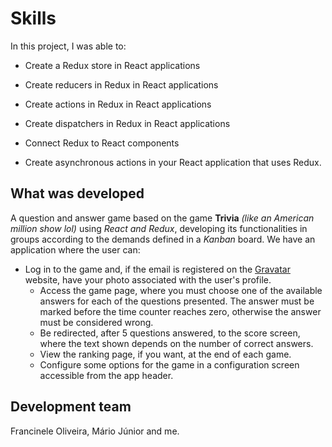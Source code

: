 # Skills

In this project, I was able to:

   - Create a Redux store in React applications

   - Create reducers in Redux in React applications

   - Create actions in Redux in React applications

   - Create dispatchers in Redux in React applications

   - Connect Redux to React components

   - Create asynchronous actions in your React application that uses Redux.

## What was developed

A question and answer game based on the game **Trivia** _(like an American million show lol)_ using _React and Redux_, developing its functionalities in groups according to the demands defined in a _Kanban_ board. We have an application where the user can:

- Log in to the game and, if the email is registered on the [Gravatar](https://pt.gravatar.com/) website, have your photo associated with the user's profile.
   - Access the game page, where you must choose one of the available answers for each of the questions presented. The answer must be marked before the time counter reaches zero, otherwise the answer must be considered wrong.
   - Be redirected, after 5 questions answered, to the score screen, where the text shown depends on the number of correct answers.
   - View the ranking page, if you want, at the end of each game.
   - Configure some options for the game in a configuration screen accessible from the app header.

## Development team

Francinele Oliveira, Mário Júnior and me.
